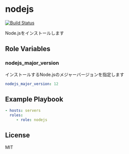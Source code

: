 nodejs
=========

[![Build Status](https://travis-ci.org/wate/ansible-role-nodejs.svg?branch=master)](https://travis-ci.org/wate/ansible-role-nodejs)

Node.jsをインストールします

Role Variables
--------------

### nodejs_major_version

インストールするNode.jsのメジャーバージョンを指定します

```yaml
nodejs_major_version: 12
```

Example Playbook
----------------

```yaml
- hosts: servers
  roles:
     - role: nodejs
```

License
-------

MIT
